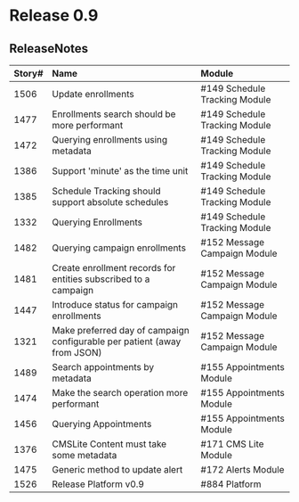 # Release 0.9 #



## ReleaseNotes ##



| **Story#** | **Name** | **Module** |
|:-----------|:---------|:-----------|
|1506|Update enrollments|#149 Schedule Tracking Module|
|1477|Enrollments search should be more performant|#149 Schedule Tracking Module|
|1472|Querying enrollments using metadata|#149 Schedule Tracking Module|
|1386|Support 'minute' as the time unit|#149 Schedule Tracking Module|
|1385|Schedule Tracking should support absolute schedules|#149 Schedule Tracking Module|
|1332|Querying Enrollments|#149 Schedule Tracking Module|
|1482|Querying campaign enrollments|#152 Message Campaign Module|
|1481|Create enrollment records for entities subscribed to a campaign|#152 Message Campaign Module|
|1447|Introduce status for campaign enrollments|#152 Message Campaign Module|
|1321|Make preferred day of campaign configurable per patient (away from JSON)|#152 Message Campaign Module|
|1489|Search appointments by metadata|#155 Appointments Module|
|1474|Make the search operation more performant|#155 Appointments Module|
|1456|Querying Appointments|#155 Appointments Module|
|1376|CMSLite Content must take some metadata|#171 CMS Lite Module|
|1475|Generic method to update alert|#172 Alerts Module|
|1526|Release Platform v0.9|#884 Platform|
